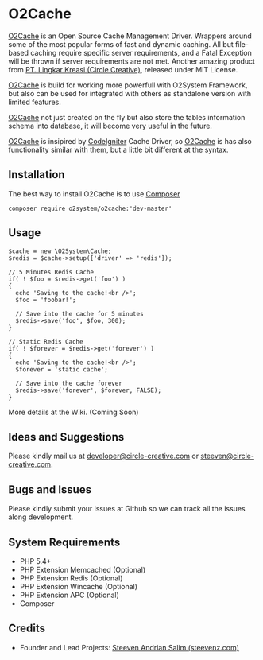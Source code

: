 O2Cache
=====
[O2Cache][2] is an Open Source Cache Management Driver. Wrappers around some of the most popular forms of fast and dynamic caching. All but file-based caching require specific server requirements, and a Fatal Exception will be thrown if server requirements are not met. Another amazing product from [PT. Lingkar Kreasi (Circle Creative)][1], released under MIT License.

[O2Cache][2] is build for working more powerfull with O2System Framework, but also can be used for integrated with others as standalone version with limited features.

[O2Cache][2] not just created on the fly but also store the tables information schema into database, it will become very useful in the future.

[O2Cache][2] is insipired by [CodeIgniter][3] Cache Driver, so [O2Cache][2] is has also functionality similar with them, but a little bit different at the syntax.

Installation
------------
The best way to install O2Cache is to use [Composer][8]
```
composer require o2system/o2cache:'dev-master'
```

Usage
-----
```
$cache = new \O2System\Cache;
$redis = $cache->setup(['driver' => 'redis']);

// 5 Minutes Redis Cache
if( ! $foo = $redis->get('foo') )
{
  echo 'Saving to the cache!<br />';
  $foo = 'foobar!';

  // Save into the cache for 5 minutes
  $redis->save('foo', $foo, 300);
}

// Static Redis Cache
if( ! $forever = $redis->get('forever') )
{
  echo 'Saving to the cache!<br />';
  $forever = 'static cache';

  // Save into the cache forever
  $redis->save('forever', $forever, FALSE);
}
```

More details at the Wiki. (Coming Soon)

Ideas and Suggestions
---------------------
Please kindly mail us at [developer@circle-creative.com][5] or [steeven@circle-creative.com][6].

Bugs and Issues
---------------
Please kindly submit your issues at Github so we can track all the issues along development.

System Requirements
-------------------
- PHP 5.4+
- PHP Extension Memcached (Optional)
- PHP Extension Redis (Optional)
- PHP Extension Wincache (Optional)
- PHP Extension APC (Optional)
- Composer

Credits
-------
* Founder and Lead Projects: [Steeven Andrian Salim (steevenz.com)][4]

[1]: http://www.circle-creative.com
[2]: http://www.circle-creative.com/products/o2cache
[3]: http://www.codeigniter.com
[4]: http://www.steevenz.com
[5]: mailto:developer@circle-creative.com
[6]: mailto:steeven@circle-creative.com
[7]: https://packagist.org/packages/o2system/o2cache
[8]: https://getcomposer.org
